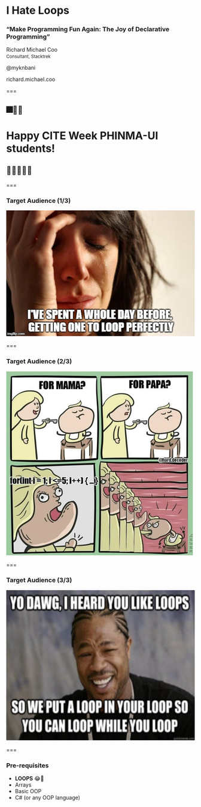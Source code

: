 I Hate Loops
============
### “Make Programming Fun Again:  The Joy of Declarative Programming”

Richard Michael Coo  
<small>Consultant, Stacktrek</small>

<i class="fab fa-github"></i>
<i class="fab fa-twitter" style="color: #00aced"></i>
<i class="fab fa-gitlab" style="color: #fc6d27"></i>
@myknbani

<i class="fab fa-facebook-messenger" style="color: #0084ff"></i>
richard.michael.coo

===

## 🎆🎇🧨 
# Happy CITE Week PHINMA-UI students! 
## 🎉🎀🎂🥳🎈

===

### Target Audience (1/3)

![headache](images/loop-headache.jpg)

===

### Target Audience (2/3)

![for](images/for.jpg)

===

### Target Audience (3/3)

<img style="width: 600px; height: 400px" src="images/nested.jpg" alt="nested" />

===

### Pre-requisites

- **LOOPS** 😂🐻
- Arrays
- Basic OOP
- C# (or any OOP language)
